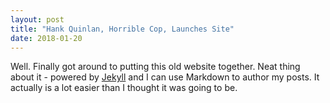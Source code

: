 ```yaml
---
layout: post
title: "Hank Quinlan, Horrible Cop, Launches Site"
date: 2018-01-20
---
```


Well. Finally got around to putting this old website together. Neat thing about it - powered by [Jekyll](http://jekyllrb.com) and I can use Markdown to author my posts. It actually is a lot easier than I thought it was going to be.
